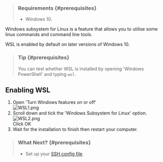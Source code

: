 > ### Requirements {#prerequisites}
>
> -   Windows 10.

Windows subsystem for Linux is a feature that allows you to utilise some
linux commands and command line tools.

WSL is enabled by default on later versions of Windows 10.

> ### Tip {#prerequisites}
>
> You can test whether WSL is installed by opening \'Windows
> PowerShell\' and typing `wsl`.

Enabling WSL
------------

1.  Open \'Turn Windows features on or off\'\
    ![WSL1.png](https://support.nesi.org.nz/hc/article_attachments/360002491356/WSL1.png)
2.  Scroll down and tick the \'Windows Subsystem for Linux\' option.\
    ![WSL2.png](https://support.nesi.org.nz/hc/article_attachments/360002491376/WSL2.png)\
    Click OK
3.  Wait for the installation to finish then restart your computer.

> ### What Next? {#prerequisites}
>
> -   Set up your [SSH config
>     file](https://support.nesi.org.nz/hc/en-gb/articles/360000625535).
